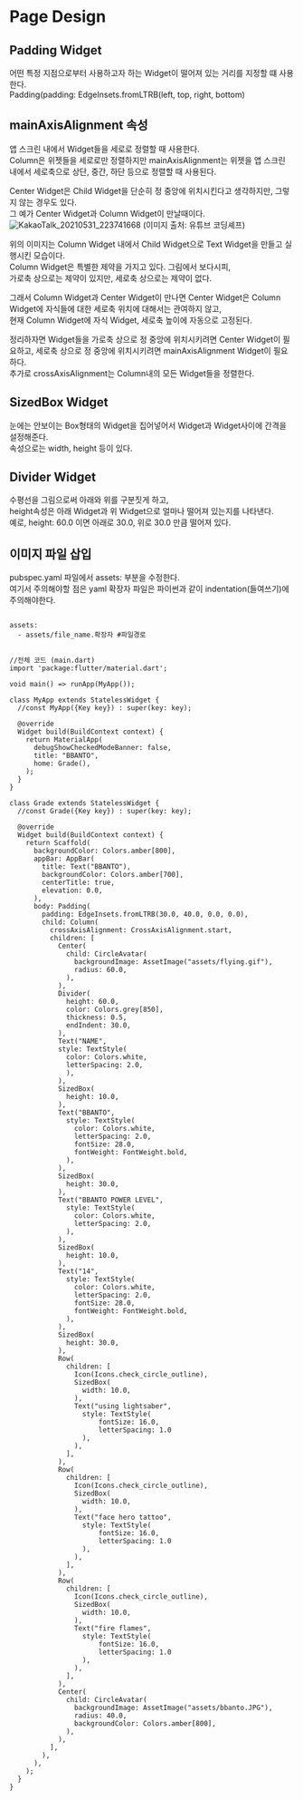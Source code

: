 Page Design
=====
Padding Widget
----
어떤 특정 지점으로부터 사용하고자 하는 Widget이 떨어져 있는 거리를 지정할 떄 사용한다.   
Padding(padding: EdgeInsets.fromLTRB(left, top, right, bottom)   

mainAxisAlignment 속성
----
앱 스크린 내에서 Widget들을 세로로 정렬할 때 사용한다.   
Column은 위젯들을 세로로만 정렬하지만 mainAxisAlignment는 위젯을 앱 스크린 내에서 세로축으로 상단, 중간, 하단 등으로 정렬할 때 사용된다.   
   
Center Widget은 Child Widget을 단순히 정 중앙에 위치시킨다고 생각하지만, 그렇지 않는 경우도 있다.   
그 예가 Center Widget과 Column Widget이 만날때이다.   
![KakaoTalk_20210531_223741668](https://user-images.githubusercontent.com/73534426/120208718-c4425180-c268-11eb-97af-d50d2c1fd0db.png) (이미지 출처: 유튜브 코딩셰프)
 
   
위의 이미지는 Column Widget 내에서 Child Widget으로 Text Widget을 만들고 실행시킨 모습이다.   
Column Widget은 특별한 제약을 가지고 있다. 그림에서 보다시피,   
가로축 상으로는 제약이 있지만, 세로축 상으로는 제약이 없다.      
   
그래서 Column Widget과 Center Widget이 만나면 Center Widget은 Column Widget에 자식들에 대한 세로축 위치에 대해서는 관여하지 않고,   
현재 Column Widget에 자식 Widget, 세로축 높이에 자동으로 고정된다.   
   
정리하자면 Widget들을 가로축 상으로 정 중앙에 위치시키려면 Center Widget이 필요하고, 세로축 상으로 정 중앙에 위치시키려면 mainAxisAlignment Widget이 필요하다.   
추가로 crossAxisAlignment는 Column내의 모든 Widget들을 정렬한다.
   
SizedBox Widget
------- 
눈에는 안보이는 Box형태의 Widget을 집어넣어서 Widget과 Widget사이에 간격을 설정해준다.   
속성으로는 width, height 등이 있다.   

Divider Widget
--------
수평선을 그림으로써 아래와 위를 구분짓게 하고,   
height속성은 아래 Widget과 위 Widget으로 얼마나 떨어져 있는지를 나타낸다.   
예로, height: 60.0 이면 아래로 30.0, 위로 30.0 만큼 떨어져 있다.   

이미지 파일 삽입
-------
pubspec.yaml 파일에서 assets: 부분을 수정한다.   
여기서 주의해야할 점은 yaml 확장자 파일은 파이썬과 같이 indentation(들여쓰기)에 주의해야한다.
<pre><code>
assets:
  - assets/file_name.확장자 #파일경로
</code></pre>

<pre><code>
//전체 코드 (main.dart)
import 'package:flutter/material.dart';

void main() => runApp(MyApp());

class MyApp extends StatelessWidget {
  //const MyApp({Key key}) : super(key: key);

  @override
  Widget build(BuildContext context) {
    return MaterialApp(
      debugShowCheckedModeBanner: false,
      title: "BBANTO",
      home: Grade(),
    );
  }
}

class Grade extends StatelessWidget {
  //const Grade({Key key}) : super(key: key);

  @override
  Widget build(BuildContext context) {
    return Scaffold(
      backgroundColor: Colors.amber[800],
      appBar: AppBar(
        title: Text("BBANTO"),
        backgroundColor: Colors.amber[700],
        centerTitle: true,
        elevation: 0.0,
      ),
      body: Padding(
        padding: EdgeInsets.fromLTRB(30.0, 40.0, 0.0, 0.0),
        child: Column(
          crossAxisAlignment: CrossAxisAlignment.start,
          children: <Widget>[
            Center(
              child: CircleAvatar(
                backgroundImage: AssetImage("assets/flying.gif"),
                radius: 60.0,
              ),
            ),
            Divider(
              height: 60.0,
              color: Colors.grey[850],
              thickness: 0.5,
              endIndent: 30.0,
            ),
            Text("NAME",
            style: TextStyle(
              color: Colors.white,
              letterSpacing: 2.0,
              ),
            ),
            SizedBox(
              height: 10.0,
            ),
            Text("BBANTO",
              style: TextStyle(
                color: Colors.white,
                letterSpacing: 2.0,
                fontSize: 28.0,
                fontWeight: FontWeight.bold,
              ),
            ),
            SizedBox(
              height: 30.0,
            ),
            Text("BBANTO POWER LEVEL",
              style: TextStyle(
                color: Colors.white,
                letterSpacing: 2.0,
              ),
            ),
            SizedBox(
              height: 10.0,
            ),
            Text("14",
              style: TextStyle(
                color: Colors.white,
                letterSpacing: 2.0,
                fontSize: 28.0,
                fontWeight: FontWeight.bold,
              ),
            ),
            SizedBox(
              height: 30.0,
            ),
            Row(
              children: <Widget>[
                Icon(Icons.check_circle_outline),
                SizedBox(
                  width: 10.0,
                ),
                Text("using lightsaber",
                  style: TextStyle(
                      fontSize: 16.0,
                      letterSpacing: 1.0
                  ),
                ),
              ],
            ),
            Row(
              children: <Widget>[
                Icon(Icons.check_circle_outline),
                SizedBox(
                  width: 10.0,
                ),
                Text("face hero tattoo",
                  style: TextStyle(
                      fontSize: 16.0,
                      letterSpacing: 1.0
                  ),
                ),
              ],
            ),
            Row(
              children: <Widget>[
                Icon(Icons.check_circle_outline),
                SizedBox(
                  width: 10.0,
                ),
                Text("fire flames",
                  style: TextStyle(
                      fontSize: 16.0,
                      letterSpacing: 1.0
                  ),
                ),
              ],
            ),
            Center(
              child: CircleAvatar(
                backgroundImage: AssetImage("assets/bbanto.JPG"),
                radius: 40.0,
                backgroundColor: Colors.amber[800],
              ),
            ),
          ],
        ),
      ),
    );
  }
}
</code></pre>
